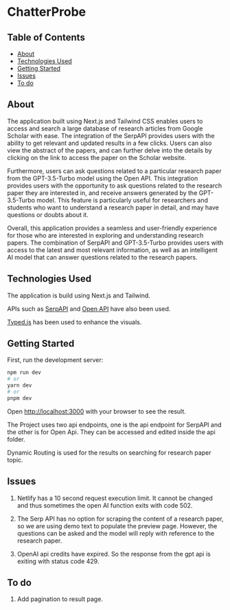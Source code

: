 # ChatterProbe

## Table of Contents
+ [About](#about)
+ [Technologies Used](#techs_used)
+ [Getting Started](#getting_started)
+ [Issues](#issues)
+ [To do](#to-do)

## About <a name = "about"></a>
The application built using Next.js and Tailwind CSS enables users to access and search a large database of research articles from Google Scholar with ease. The integration of the SerpAPI provides users with the ability to get relevant and updated results in a few clicks. Users can also view the abstract of the papers, and can further delve into the details by clicking on the link to access the paper on the Scholar website.

Furthermore, users can ask questions related to a particular research paper from the GPT-3.5-Turbo model using the Open API. This integration provides users with the opportunity to ask questions related to the research paper they are interested in, and receive answers generated by the GPT-3.5-Turbo model. This feature is particularly useful for researchers and students who want to understand a research paper in detail, and may have questions or doubts about it.

Overall, this application provides a seamless and user-friendly experience for those who are interested in exploring and understanding research papers. The combination of SerpAPI and GPT-3.5-Turbo provides users with access to the latest and most relevant information, as well as an intelligent AI model that can answer questions related to the research papers.

## Technologies Used <a name = "techs_used"></a>
The application is build using Next.js and Tailwind.

APIs such as [SerpAPI](https://www.npmjs.com/package/google-search-results-nodejs)  and [Open API](https://www.npmjs.com/package/openapi) have also been used.

[Typed.js](https://mattboldt.com/demos/typed-js/) has been used to enhance the visuals.

## Getting Started <a name = "getting_started"></a>
First, run the development server:

```bash
npm run dev
# or
yarn dev
# or
pnpm dev
```

Open [http://localhost:3000](http://localhost:3000) with your browser to see the result.

The Project uses two api endpoints, one is the api endpoint for SerpAPI and the other is for Open Api. They can be accessed and edited inside the api folder.

Dynamic Routing is used for the results on searching for research paper topic.

## Issues <a name = "issues"></a>

1. Netlify has a 10 second request execution limit. It cannot be changed and thus sometimes the open AI function exits with code 502.

2. The Serp API has no option for scraping the content of a research paper, so we are using demo text to populate the preview page. However, the questions can be asked and the model will reply with reference to the research paper.

3. OpenAI api credits have expired. So the response from the gpt api is exiting with status code 429.

## To do <a name = "to-do"></a>

1. Add pagination to result page.
